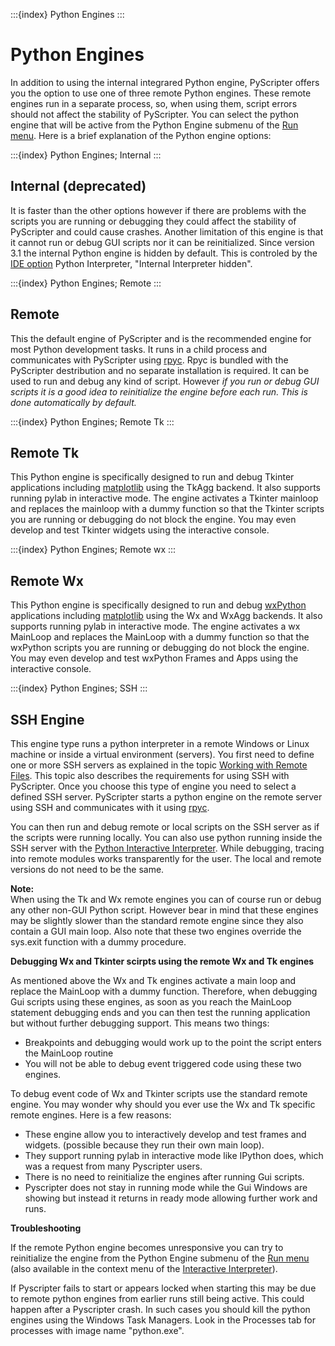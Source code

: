 :::{index} Python Engines
:::

# Python Engines

In addition  to using the internal integrared Python engine, PyScripter offers you the option 
to use one of three remote Python engines. These remote engines run in  a separate process, 
so, when using them, script errors should not affect the stability of PyScripter. You can select 
the python engine that will  be active from the Python Engine submenu of the 
[Run menu](runmenu).  Here is a brief explanation of the Python engine options:  

  
:::{index} Python Engines; Internal
:::
## Internal (deprecated)

It is faster than the other options however if there are problems with the scripts you are 
running or debugging they could affect the stability of PyScripter and could 
cause crashes. Another limitation of this engine is that it cannot run or debug 
GUI scripts nor it can be reinitialized. Since version 3.1 the internal 
Python engine is hidden by default. This is controled by the
[IDE option](ideoptions) Python Interpreter, "Internal Interpreter hidden".

  
:::{index} Python Engines; Remote
:::
 ## Remote

This the default engine of PyScripter and is the recommended engine for most Python development 
tasks. It runs in a child process and communicates with PyScripter using
[rpyc](https://github.com/tomerfiliba/rpyc).  Rpyc is bundled with the PyScripter destribution 
and no separate  installation is required. It can be used to run and debug any kind of script. 
However *if you  run or debug GUI scripts it is a good idea to reinitialize the engine before 
each run. This is done automatically by default.*

:::{index} Python Engines; Remote Tk
:::
## Remote Tk

This Python engine is specifically designed to run and debug Tkinter applications 
including [matplotlib](http://matplotlib.org/) 
using the TkAgg backend. It also supports running pylab in interactive mode. 
The engine activates a Tkinter mainloop and replaces the mainloop with a dummy 
function so that the Tkinter scripts you are running or debugging do not block 
the engine. You may even develop and test Tkinter widgets using the interactive 
console.

:::{index} Python Engines; Remote wx
:::
## Remote Wx

This Python engine is specifically  designed to run and debug 
[wxPython](http://www.wxpython.org/) applications including 
[matplotlib](http://matplotlib.org/) using the Wx and WxAgg backends. 
It also supports running pylab in interactive  mode. The engine activates a 
wx MainLoop and replaces the MainLoop with a dummy function so that the 
wxPython scripts you are running or debugging do not block the engine. 
You may even develop and test wxPython Frames and Apps using the interactive 
console.
 
:::{index} Python Engines; SSH
:::
## SSH Engine

This engine type runs a python interpreter in a remote Windows or Linux machine 
or inside a virtual environment (servers). You first need to define 
one or more SSH servers as explained in the topic [Working with Remote Files](remotefiles). This topic also describes the requirements for using SSH with PyScripter. 
Once you choose this type of engine you need to select a defined SSH server. PyScripter starts a python engine on the remote server using SSH and communicates with it using 
[rpyc](https://github.com/tomerfiliba/rpyc).

You can then run and debug remote or local scripts on the SSH server as if the scripts 
were running locally. You can also use python running inside the SSH 
server with the [Python Interactive Interpreter](interpreter). While debugging, tracing into remote modules works transparently for the user. The local and remote versions do not need to be the same.


**Note:**\
When using the Tk and Wx remote engines you can of course run or debug any other non-GUI 
Python script. However bear in mind that these engines may be slightly 
slower than the standard remote engine since they also contain a GUI main loop. 
Also note that these two engines override the sys.exit function with a dummy 
procedure.

**Debugging Wx and Tkinter scirpts using the remote Wx and Tk engines**

As mentioned above the Wx and Tk engines activate a main loop and replace the MainLoop with 
a dummy function. Therefore, when debugging Gui scripts using these engines, 
as soon as you reach the MainLoop statement debugging ends and you can then 
test the running application but without further debugging support. This 
means two things: 
- Breakpoints and debugging would work up to the point the script enters the MainLoop routine
- You  will not be able to debug event triggered code using these two engines.

To debug event code of Wx and Tkinter scripts use the standard remote engine. You may 
wonder why should you ever use the Wx and Tk specific remote engines. Here is 
a few reasons:

- These engine allow you to interactively develop and test frames and widgets. 
  (possible because they run their own main loop).
- They support running pylab in interactive mode like IPython does, which was a request 
  from many Pyscripter users. 
- There  is no need to reinitialize the engines after running Gui scripts.
- Pyscripter  does not stay in running mode while the Gui Windows are showing but instead 
  it returns in ready mode allowing further work and runs.

**Troubleshooting**

If the remote Python engine becomes unresponsive you can try to reinitialize the 
engine from the Python Engine submenu of the [Run menu](runmenu) 
(also available in the context menu of the [Interactive Interpreter](interpreter)).

If Pyscripter fails to start or appears locked when starting this may be due to 
remote python engines from earlier runs still being active. This could 
happen after a Pyscripter crash. In such cases you should kill the python 
engines using the Windows Task Managers. Look in the Processes tab for 
processes with image name "python.exe".



